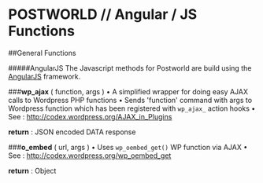 POSTWORLD // Angular / JS Functions
=========


##General Functions


#####AngularJS
The Javascript methods for Postworld are build using the [AngularJS](http://angularjs.org/) framework.


###**wp_ajax** ( function, args )
• A simplified wrapper for doing easy AJAX calls to Wordpress PHP functions
• Sends 'function' command with args to Wordpress function which has been registered with `wp_ajax_` action hooks
• See : http://codex.wordpress.org/AJAX_in_Plugins 

**return** : JSON encoded DATA response


###**o_embed** ( url, args )
• Uses `wp_oembed_get()` WP function via AJAX
• See : http://codex.wordpress.org/wp_oembed_get 

**return** : Object
